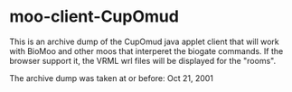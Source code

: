 # moo-client-CupOmud

This is an archive dump of the CupOmud java applet client that will
work with BioMoo and other moos that interperet the biogate
commands. If the browser support it, the VRML wrl files will be
displayed for the "rooms".

The archive dump was taken at or before: Oct 21, 2001
